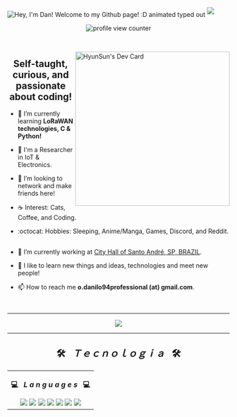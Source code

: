 <img src="https://readme-typing-svg.demolab.com?font=Operator+Mono&size=37&duration=2800&pause=2000&color=FAFAFA&center=true&vCenter=true&width=940&height=50&lines=Hello,+My+Name+is+Danilo+Oliveira!;I'm+From+Santo+André,+SP+-+Brazil;I+Work+in+IOT+and+Electronics+Development;Welcome+And+Enjoy!+:D" align="middle" alt="Hey, I'm Dan! Welcome to my Github page! :D animated typed out">
<img  src="assests/borderseperator.gif">

<p align="center">
    <img src="https://komarev.com/ghpvc/?username=o-danilo&color=0079fa&style=flat-square&label=PROFILE+VIEWS" alt="profile view counter">
</p> <br>

<a href="https://app.daily.dev/o-danilo"> <img align='right' src="https://api.daily.dev/devcards/8fddb2af28184ef78283439a583c3cb1.png?r=fa0" width="350" alt="HyunSun's Dev Card" /></a>

<h2 align="center"> Self-taught, curious, and passionate about coding!</h2>

* 🌳 I’m currently learning **LoRaWAN technologies, C & Python!** <br>

* 🤵 I'm a Researcher in IoT & Electronics.

* 🐾 I’m looking to network and make friends here! <br>

* ☕ Interest: Cats, Coffee, and Coding. <br>

* :octocat: Hobbies: Sleeping, Anime/Manga, Games, Discord, and Reddit. <br>

<h2></h2>



- 🔭 I’m currently working at [City Hall of Santo André, SP, BRAZIL](https://web.santoandre.sp.gov.br).

- 🤖 I like to learn new things and ideas, technologies and meet new people!

<!-- - 👨‍💻 I’m currently learning **C, Typescript & Python**. -->

- 📫 How to reach me **o.danilo94professional (at) gmail.com**.

<br><hr />
<div align="center">
  <img src="https://i.pinimg.com/originals/a1/9d/14/a19d149acd516549f0a2ac035b88cd35.gif">
</div>
<hr />
<h2 align="center">🛠️&ensp; <i>Ｔｅｃｎｏｌｏｇｉａ</i> &ensp;🛠️</h2>
<div>
  <table>
    <th>
      <p align="center">
        <p align="center">💻&ensp; <i>L a n g u a g e s</i> &ensp;💻</p>
        <img src="https://img.shields.io/badge/GIT-E44C30?style=for-the-badge&logo=git&logoColor=white" />
        <img src="https://img.shields.io/badge/python-3670A0?style=for-the-badge&logo=python&logoColor=ffdd54" />
        <img src="https://img.shields.io/badge/-Arduino-00979D?style=for-the-badge&logo=Arduino&logoColor=white" />
        <img src="https://img.shields.io/badge/r-%23276DC3.svg?style=for-the-badge&logo=r&logoColor=white" />
        <img src="https://img.shields.io/badge/c++-%2300599C.svg?style=for-the-badge&logo=c%2B%2B&logoColor=white" />
        <img src="https://img.shields.io/badge/c-%2300599C.svg?style=for-the-badge&logo=c&logoColor=white" />
        <img src="https://img.shields.io/badge/ruby-%23CC342D.svg?style=for-the-badge&logo=ruby&logoColor=white" />
        <img src="
        
      </p>
    </th>
    <th>
      <p align="center">
      <p align="center">⚙️&ensp; <i>T o o l s</i> &ensp;⚙️</p>
        <img src="https://img.shields.io/badge/Visual_Studio-5C2D91?style=for-the-badge&logo=visual%20studio&logoColor=white" />
        <img src="https://img.shields.io/badge/Visual_Studio_Code-0078D4?style=for-the-badge&logo=visual%20studio%20code&logoColor=white" />
        <img src="https://img.shields.io/badge/Postman-FF6C37?style=for-the-badge&logo=postman&logoColor=white"/>
        <img src="https://img.shields.io/badge/-Swagger-%23Clojure?style=for-the-badge&logo=swagger&logoColor=white"/>
        <img src="https://img.shields.io/badge/GitHub-100000?style=for-the-badge&logo=github&logoColor=white" />
        <img src="https://img.shields.io/badge/GitLab-330F63?style=for-the-badge&logo=gitlab&logoColor=white" /></p>    
    </th>
  </table>
<div>
 <h2></h2>

